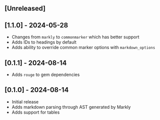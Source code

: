 ## [Unreleased]

## [1.1.0] - 2024-05-28

- Changes from `markly` to `commonmarker` which has better support
- Adds IDs to headings by default
- Adds ability to override common marker options with `markdown_options`

## [0.1.1] - 2024-08-14

- Adds `rouge` to gem dependencies

## [0.1.0] - 2024-08-14

- Initial release
- Adds markdown parsing through AST generated by Markly
- Adds support for tables
